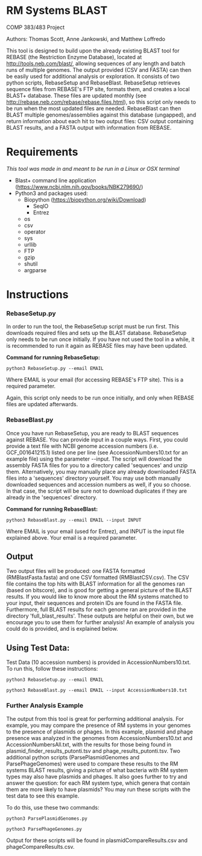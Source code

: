 # RM Systems BLAST
COMP 383/483 Project

Authors: Thomas Scott, Anne Jankowski, and Matthew Loffredo

This tool is designed to build upon the already existing BLAST tool for REBASE (the Restriction Enzyme Database), located at http://tools.neb.com/blast/, allowing sequences of any length and batch runs of multiple genomes. The output provided (CSV and FASTA) can then be easily used for additional analysis or exploration. It consists of two python scripts, RebaseSetup and RebaseBlast. RebaseSetup retrieves sequence files from REBASE's FTP site, formats them, and creates a local BLAST+ database. These files are updated monthly (see http://rebase.neb.com/rebase/rebase.files.html), so this script only needs to be run when the most updated files are needed. RebaseBlast can then BLAST multiple genomes/assemblies against this database (ungapped), and return information about each hit to two output files: CSV output containing BLAST results, and a FASTA output with information from REBASE.

# Requirements

_This tool was made in and meant to be run in a Linux or OSX terminal_

* Blast+ command line application (https://www.ncbi.nlm.nih.gov/books/NBK279690/)
* Python3 and packages used:
  * Biopython (https://biopython.org/wiki/Download)
    * SeqIO
    * Entrez
  * os
  * csv
  * operator
  * sys
  * urllib
  * FTP
  * gzip
  * shutil
  * argparse

# Instructions

### RebaseSetup.py

In order to run the tool, the RebaseSetup script must be run first. This downloads required files and sets up the BLAST database. RebaseSetup only needs to be run once initially. If you have not used the tool in a while, it is recommended to run it again as REBASE files may have been updated.

**Command for running RebaseSetup:**
```
python3 RebaseSetup.py --email EMAIL
```
Where EMAIL is your email (for accessing REBASE's FTP site). This is a required parameter.

Again, this script only needs to be run once initially, and only when REBASE files are updated afterwards.

### RebaseBlast.py

Once you have run RebaseSetup, you are ready to BLAST sequences against REBASE. You can provide input in a couple ways. First, you could provide a text file with NCBI genome accession numbers (i.e. GCF_001641215.1) listed one per line (see AccessionNumbers10.txt for an example file) using the parameter --input. The script will download the assembly FASTA files for you to a directory called 'sequences' and unzip them. Alternatively, you may manually place any already downloaded FASTA files into a 'sequences' directory yourself. You may use both manually downloaded sequences and accession numbers as well, if you so choose. In that case, the script will be sure not to download duplicates if they are already in the 'sequences' directory.

**Command for running RebaseBlast:**
```
python3 RebaseBlast.py --email EMAIL --input INPUT
```

Where EMAIL is your email (used for Entrez), and INPUT is the input file explained above. Your email is a required parameter.

## Output

Two output files will be produced: one FASTA formatted (RMBlastFasta.fasta) and one CSV formatted (RMBlastCSV.csv). The CSV file contains the top hits with BLAST information for all the genomes ran (based on bitscore), and is good for getting a general picture of the BLAST results. If you would like to know more about the RM systems matched to your input, their sequences and protein IDs are found in the FASTA file. Furthermore, full BLAST results for each genome ran are provided in the directory 'full_blast_results'. These outputs are helpful on their own, but we encourage you to use them for further analysis! An example of analysis you could do is provided, and is explained below.

## Using Test Data:

Test Data (10 accession numbers) is provided in AccessionNumbers10.txt. To run this, follow these instructions:

```
python3 RebaseSetup.py --email EMAIL
```

```
python3 RebaseBlast.py --email EMAIL --input AccessionNumbers10.txt
```

### Further Analysis Example

The output from this tool is great for performing additional analysis. For example, you may compare the presence of RM systems in your genomes to the presence of plasmids or phages. In this example, plasmid and phage presence was analyzed in the genomes from AccessionNumbers10.txt and AccessionNumbersAll.txt, with the results for those being found in plasmid_finder_results_putonti.tsv and phage_results_putonti.tsv. Two additional python scripts (ParsePlasmidGenomes and ParsePhageGenomes) were used to compare these results to the RM systems BLAST results, giving a picture of what bacteria with RM system types may also have plasmids and phages. It also goes further to try and answer the question: for each RM system type, which genera that contain them are more likely to have plasmids? You may run these scripts with the test data to see this example.

To do this, use these two commands:

```
python3 ParsePlasmidGenomes.py
```

```
python3 ParsePhageGenomes.py
```

Output for these scripts will be found in plasmidCompareResults.csv and phageCompareResults.csv.
